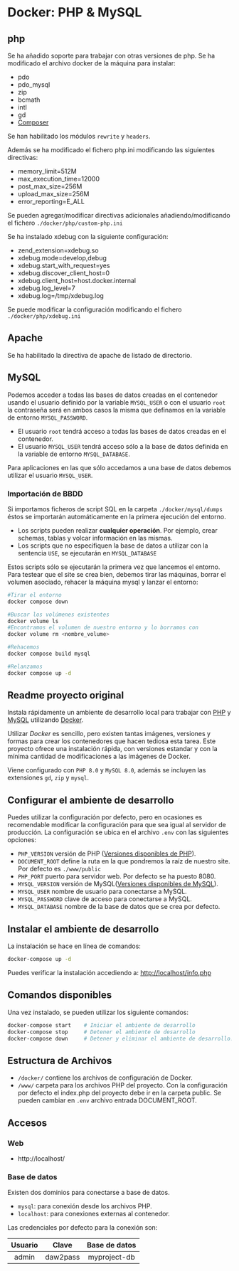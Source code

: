 # Docker: PHP & MySQL

## php
Se ha añadido soporte para trabajar con otras versiones de php. Se ha modificado el archivo docker de la máquina para instalar:

* pdo
* pdo_mysql
* zip
* bcmath
* intl
* gd
* [Composer](https://getcomposer.org/)

Se han habilitado los módulos `rewrite` y `headers`. 

Además se ha modificado el fichero php.ini modificando las siguientes directivas:

* memory_limit=512M
* max_execution_time=12000
* post_max_size=256M
* upload_max_size=256M
* error_reporting=E_ALL

Se pueden agregar/modificar directivas adicionales añadiendo/modificando el fichero `./docker/php/custom-php.ini`

Se ha instalado xdebug con la siguiente configuración:

* zend_extension=xdebug.so
* xdebug.mode=develop,debug
* xdebug.start_with_request=yes
* xdebug.discover_client_host=0
* xdebug.client_host=host.docker.internal
* xdebug.log_level=7
* xdebug.log=/tmp/xdebug.log

Se puede modificar la configuración modificando el fichero `./docker/php/xdebug.ini`

## Apache
Se ha habilitado la directiva de apache de listado de directorio.

## MySQL
Podemos acceder a todas las bases de datos creadas en el contenedor usando el usuario definido por la variable `MYSQL_USER` o con el usuario `root` la contraseña será en ambos casos la misma que definamos en la variable de entorno `MYSQL_PASSWORD`.

* El usuario `root` tendrá acceso a todas las bases de datos creadas en el contenedor.
* El usuario `MYSQL_USER` tendrá acceso sólo a la base de datos definida en la variable de entorno `MYSQL_DATABASE`.

Para aplicaciones en las que sólo accedamos a una base de datos debemos utilizar el usuario `MYSQL_USER`.

### Importación de BBDD

Si importamos ficheros de script SQL en la carpeta `./docker/mysql/dumps` éstos se importarán automáticamente en la primera ejecución del entorno.

* Los scripts pueden realizar **cualquier operación**. Por ejemplo, crear schemas, tablas y volcar información en las mismas.
* Los scripts que no especifiquen la base de datos a utilizar con la sentencia `USE`, se ejecutarán en `MYSQL_DATABASE`

Estos scripts sólo se ejecutarán la primera vez que lancemos el entorno. Para testear que el site se crea bien, debemos tirar las máquinas, borrar el volumen asociado, rehacer la máquina mysql y lanzar el entorno:
```zsh
#Tirar el entorno
docker compose down

#Buscar los volúmenes existentes
docker volume ls
#Encontramos el volumen de nuestro entorno y lo borramos con 
docker volume rm <nombre_volume>

#Rehacemos
docker compose build mysql

#Relanzamos
docker compose up -d
```



Readme proyecto original
---

Instala rápidamente un ambiente de desarrollo local para trabajar con [PHP](https://www.php.net/) y [MySQL](https://www.mysql.com/) utilizando [Docker](https://www.docker.com). 

Utilizar *Docker* es sencillo, pero existen tantas imágenes, versiones y formas para crear los contenedores que hacen tediosa esta tarea. Este proyecto ofrece una instalación rápida, con versiones estandar y con la mínima cantidad de modificaciones a las imágenes de Docker. 

Viene configurado con  `PHP 8.0` y `MySQL 8.0`, además se incluyen las extensiones `gd`, `zip` y `mysql`.

## Configurar el ambiente de desarrollo

Puedes utilizar la configuración por defecto, pero en ocasiones es recomendable modificar la configuración para que sea igual al servidor de producción. La configuración se ubica en el archivo `.env` con las siguientes opciones:

* `PHP_VERSION` versión de PHP ([Versiones disponibles de PHP](https://github.com/docker-library/docs/blob/master/php/README.md#supported-tags-and-respective-dockerfile-links)).
* `DOCUMENT_ROOT` define la ruta en la que pondremos la raíz de nuestro site. Por defecto es `./www/public`
* `PHP_PORT` puerto para servidor web. Por defecto se ha puesto 8080.
* `MYSQL_VERSION` versión de MySQL([Versiones disponibles de MySQL](https://hub.docker.com/_/mysql)).
* `MYSQL_USER` nombre de usuario para conectarse a MySQL.
* `MYSQL_PASSWORD` clave de acceso para conectarse a MySQL.
* `MYSQL_DATABASE` nombre de la base de datos que se crea por defecto.

## Instalar el ambiente de desarrollo

La instalación se hace en línea de comandos:

```zsh
docker-compose up -d
```
Puedes verificar la instalación accediendo a: [http://localhost/info.php](http://localhost/info.php)

## Comandos disponibles

Una vez instalado, se pueden utilizar los siguiente comandos:

```zsh
docker-compose start    # Iniciar el ambiente de desarrollo
docker-compose stop     # Detener el ambiente de desarrollo
docker-compose down     # Detener y eliminar el ambiente de desarrollo.
```

## Estructura de Archivos

* `/docker/` contiene los archivos de configuración de Docker.
* `/www/` carpeta para los archivos PHP del proyecto. Con la configuración por defecto el index.php del proyecto debe ir en la carpeta public. Se pueden cambiar en `.env` archivo entrada DOCUMENT_ROOT.

## Accesos

### Web

* http://localhost/

### Base de datos

Existen dos dominios para conectarse a base de datos.

* `mysql`: para conexión desde los archivos PHP.
* `localhost`: para conexiones externas al contenedor.

Las credenciales por defecto para la conexión son:

| Usuario | Clave | Base de datos |
|:---:|:---:|:---:|
| admin | daw2pass | myproject-db |
